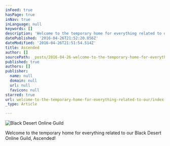 ```yaml
---
inFeed: true
hasPage: true
inNav: true
inLanguage: null
keywords: []
description: 'Welcome to the temporary home for everything related to our Black Desert Online Guild, Ascended!'
datePublished: '2016-04-26T21:52:20.856Z'
dateModified: '2016-04-26T21:51:54.514Z'
title: Ascended
author: []
sourcePath: _posts/2016-04-26-welcome-to-the-temporary-home-for-everything-related-to-our.md
published: true
authors: []
publisher:
  name: null
  domain: null
  url: null
  favicon: null
starred: true
url: welcome-to-the-temporary-home-for-everything-related-to-our/index.html
_type: Article

---
```

![Black Desert Online Guild](https://the-grid-user-content.s3-us-west-2.amazonaws.com/0560022a-dd71-4bc7-a9ca-5e26fb4f5394.png)

Welcome to the temporary home for everything related to our Black Desert Online Guild, Ascended!